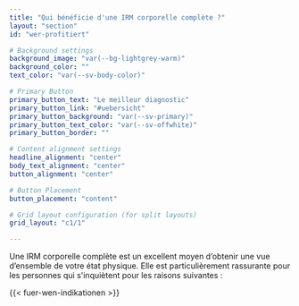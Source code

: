 ```yaml
---
title: "Qui bénéficie d'une IRM corporelle complète ?"
layout: "section"
id: "wer-profitiert"

# Background settings
background_image: "var(--bg-lightgrey-warm)"
background_color: ""
text_color: "var(--sv-body-color)"

# Primary Button
primary_button_text: "Le meilleur diagnostic"
primary_button_link: "#uebersicht"
primary_button_background: "var(--sv-primary)"
primary_button_text_color: "var(--sv-offwhite)"
primary_button_border: ""

# Content alignment settings
headline_alignment: "center"
body_text_alignment: "center"
button_alignment: "center"

# Button Placement
button_placement: "content"

# Grid layout configuration (for split layouts)
grid_layout: "c1/1"

---
```

Une IRM corporelle complète est un excellent moyen d’obtenir une vue d’ensemble de votre état physique. Elle est particulièrement rassurante pour les personnes qui s'inquiètent pour les raisons suivantes :

{{< fuer-wen-indikationen >}}
